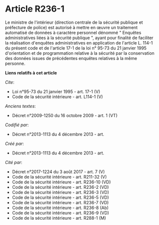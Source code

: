 # Article R236-1

Le ministre de l'intérieur (direction centrale de la sécurité publique et préfecture de police) est autorisé à mettre en
œuvre un traitement automatisé de données à caractère personnel dénommé " Enquêtes administratives liées à la sécurité
publique ", ayant pour finalité de faciliter la réalisation d'enquêtes administratives en application de l'article L. 114-1
du présent code et de l'article 17-1 de la loi n° 95-73 du 21 janvier 1995 d'orientation et de programmation relative à la
sécurité par la conservation des données issues de précédentes enquêtes relatives à la même personne.

**Liens relatifs à cet article**

_Cite_:

  - Loi n°95-73 du 21 janvier 1995 - art. 17-1 (V)
  - Code de la sécurité intérieure - art. L114-1 (V)

_Anciens textes_:

  - Décret n°2009-1250 du 16 octobre 2009 - art. 1 (VT)

_Codifié par_:

  - Décret n°2013-1113 du 4 décembre 2013 - art.

_Créé par_:

  - Décret n°2013-1113 du 4 décembre 2013 - art.

_Cité par_:

  - Décret n°2017-1224 du 3 août 2017 - art. 7 (V)
  - Code de la sécurité intérieure - art. R211-32 (V)
  - Code de la sécurité intérieure - art. R236-10 (VD)
  - Code de la sécurité intérieure - art. R236-2 (VD)
  - Code de la sécurité intérieure - art. R236-3 (VD)
  - Code de la sécurité intérieure - art. R236-5 (VD)
  - Code de la sécurité intérieure - art. R236-7 (VD)
  - Code de la sécurité intérieure - art. R236-8 (Ab)
  - Code de la sécurité intérieure - art. R236-9 (VD)
  - Code de la sécurité intérieure - art. R288-1 (M)
